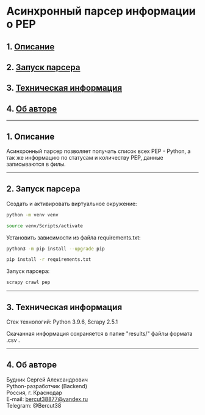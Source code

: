 # Асинхронный парсер информации о PEP

## 1. [Описание](#1)
## 2. [Запуск парсера](#2)
## 3. [Техническая информация](#3)
## 4. [Об авторе](#4)

---
## 1. Описание <a id=1></a>

Асинхронный парсер позволяет получать список всех PEP - Python,
а так же информацию по статусам и количеству PEP, данные записываются в филы.

---
## 2. Запуск парсера <a id=2></a>

Cоздать и активировать виртуальное окружение:
```bash
python -m venv venv
```
```bash
source venv/Scripts/activate
```

Установить зависимости из файла requirements.txt:
```bash
python3 -m pip install --upgrade pip
```
```bash
pip install -r requirements.txt
```

Запуск парсера:
```bash
scrapy crawl pep
```

---
## 3. Техническая информация <a id=3></a>

Стек технологий: Python 3.9.6, Scrapy 2.5.1

Скачанная информация сохраняется в папке "results/" файлы формата .csv .

---
## 4. Об авторе <a id=4></a>

Будник Сергей Александрович  
Python-разработчик (Backend)  
Россия, г. Краснодар  
E-mail: bercut38877@yandex.ru  
Telegram: @Bercut38
